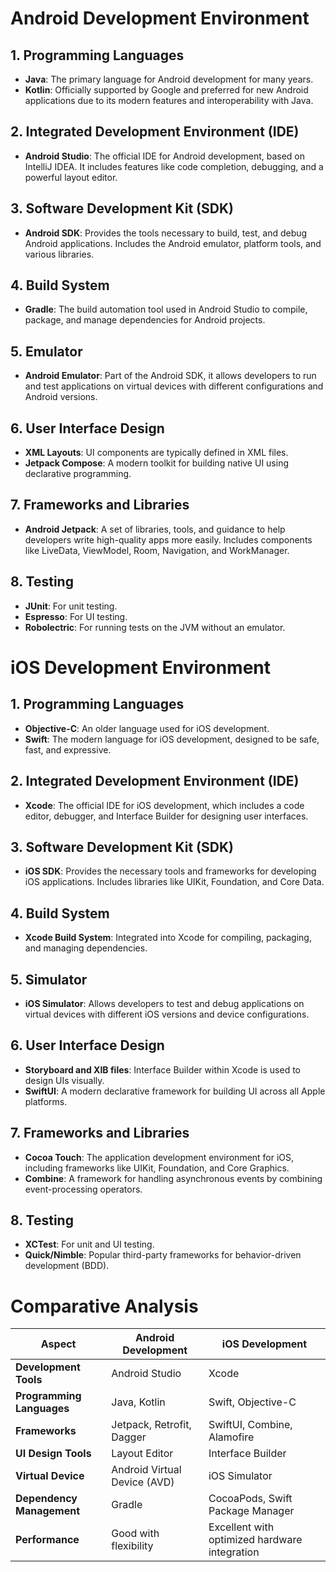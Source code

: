 # Android Development Environment

## 1. Programming Languages
- **Java**: The primary language for Android development for many years.
- **Kotlin**: Officially supported by Google and preferred for new Android applications due to its modern features and interoperability with Java.

## 2. Integrated Development Environment (IDE)
- **Android Studio**: The official IDE for Android development, based on IntelliJ IDEA. It includes features like code completion, debugging, and a powerful layout editor.

## 3. Software Development Kit (SDK)
- **Android SDK**: Provides the tools necessary to build, test, and debug Android applications. Includes the Android emulator, platform tools, and various libraries.

## 4. Build System
- **Gradle**: The build automation tool used in Android Studio to compile, package, and manage dependencies for Android projects.

## 5. Emulator
- **Android Emulator**: Part of the Android SDK, it allows developers to run and test applications on virtual devices with different configurations and Android versions.

## 6. User Interface Design
- **XML Layouts**: UI components are typically defined in XML files.
- **Jetpack Compose**: A modern toolkit for building native UI using declarative programming.

## 7. Frameworks and Libraries
- **Android Jetpack**: A set of libraries, tools, and guidance to help developers write high-quality apps more easily. Includes components like LiveData, ViewModel, Room, Navigation, and WorkManager.

## 8. Testing
- **JUnit**: For unit testing.
- **Espresso**: For UI testing.
- **Robolectric**: For running tests on the JVM without an emulator.

# iOS Development Environment

## 1. Programming Languages
- **Objective-C**: An older language used for iOS development.
- **Swift**: The modern language for iOS development, designed to be safe, fast, and expressive.

## 2. Integrated Development Environment (IDE)
- **Xcode**: The official IDE for iOS development, which includes a code editor, debugger, and Interface Builder for designing user interfaces.

## 3. Software Development Kit (SDK)
- **iOS SDK**: Provides the necessary tools and frameworks for developing iOS applications. Includes libraries like UIKit, Foundation, and Core Data.

## 4. Build System
- **Xcode Build System**: Integrated into Xcode for compiling, packaging, and managing dependencies.

## 5. Simulator
- **iOS Simulator**: Allows developers to test and debug applications on virtual devices with different iOS versions and device configurations.

## 6. User Interface Design
- **Storyboard and XIB files**: Interface Builder within Xcode is used to design UIs visually.
- **SwiftUI**: A modern declarative framework for building UI across all Apple platforms.

## 7. Frameworks and Libraries
- **Cocoa Touch**: The application development environment for iOS, including frameworks like UIKit, Foundation, and Core Graphics.
- **Combine**: A framework for handling asynchronous events by combining event-processing operators.

## 8. Testing
- **XCTest**: For unit and UI testing.
- **Quick/Nimble**: Popular third-party frameworks for behavior-driven development (BDD).

# Comparative Analysis

| Aspect                  | Android Development                               | iOS Development                                    |
|-------------------------|---------------------------------------------------|---------------------------------------------------|
| **Development Tools**   | Android Studio                                    | Xcode                                             |
| **Programming Languages** | Java, Kotlin                                   | Swift, Objective-C                                |
| **Frameworks**          | Jetpack, Retrofit, Dagger                         | SwiftUI, Combine, Alamofire                       |
| **UI Design Tools**     | Layout Editor                                     | Interface Builder                                 |
| **Virtual Device**      | Android Virtual Device (AVD)                      | iOS Simulator                                     |
| **Dependency Management** | Gradle                                         | CocoaPods, Swift Package Manager                  |
| **Performance**         | Good with flexibility                             | Excellent with optimized hardware integration     |
